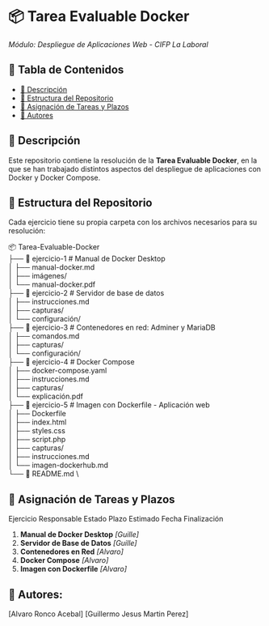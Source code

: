
# 📦 Tarea Evaluable Docker  
*Módulo: Despliegue de Aplicaciones Web - CIFP La Laboral*  

## 📑 Tabla de Contenidos
- [📖 Descripción](#-descripción)
- [📂 Estructura del Repositorio](#-estructura-del-repositorio)
- [📌 Asignación de Tareas y Plazos](#-asignación-de-tareas-y-plazos)
- [📌 Autores](#-autores)

## 📖 Descripción  
Este repositorio contiene la resolución de la **Tarea Evaluable Docker**, en la que se han trabajado distintos aspectos del despliegue de aplicaciones con Docker y Docker Compose.  

## 📂 Estructura del Repositorio  
Cada ejercicio tiene su propia carpeta con los archivos necesarios para su resolución:  

📦 Tarea-Evaluable-Docker \
├── 📁 ejercicio-1 # Manual de Docker Desktop \
│ ├── manual-docker.md \
│ ├── imágenes/ \
│ └── manual-docker.pdf \
├── 📁 ejercicio-2 # Servidor de base de datos \
│ ├── instrucciones.md \
│ ├── capturas/ \
│ └── configuración/ \
├── 📁 ejercicio-3 # Contenedores en red: Adminer y MariaDB \
│ ├── comandos.md \
│ ├── capturas/ \
│ └── configuración/ \
├── 📁 ejercicio-4 # Docker Compose \
│ ├── docker-compose.yaml \
│ ├── instrucciones.md \
│ ├── capturas/ \
│ └── explicación.pdf \
├── 📁 ejercicio-5 # Imagen con Dockerfile - Aplicación web \
│ ├── Dockerfile \
│ ├── index.html \
│ ├── styles.css \
│ ├── script.php \
│ ├── capturas/ \
│ ├── instrucciones.md \
│ └── imagen-dockerhub.md \
└── 📄 README.md \

## 📌 Asignación de Tareas y Plazos
Ejercicio	Responsable	Estado	Plazo Estimado	Fecha Finalización
1. **Manual de Docker Desktop**	_[Guille]_ 
2. **Servidor de Base de Datos** _[Guille]_	
3. **Contenedores en Red**	_[Alvaro]_	
4. **Docker Compose**	_[Alvaro]_	
5. **Imagen con Dockerfile**	_[Alvaro]_

## 📌 Autores:

[Alvaro Ronco Acebal]
[Guillermo Jesus Martin Perez]
